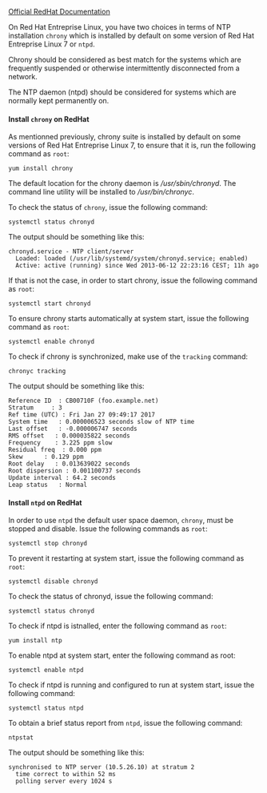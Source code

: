 [Official RedHat Documentation](https://access.redhat.com/documentation/en-us/red_hat_enterprise_linux/7/html/system_administrators_guide/ch-configuring_ntp_using_ntpd)

On Red Hat Entreprise Linux, you have two choices in terms of NTP installation `chrony` which is installed by default on some version of Red Hat Entreprise Linux 7 or `ntpd`.

Chrony should be considered as best match for the systems which are frequently suspended or otherwise intermittently disconnected from a network.

The NTP daemon (ntpd) should be considered for systems which are normally kept permanently on.

#### Install `chrony` on RedHat

As mentionned previously, chrony suite is installed by default on some versions of Red Hat Entreprise Linux 7, to ensure that it is, run the following command as `root`:

```
yum install chrony
```

The default location for the chrony daemon is */usr/sbin/chronyd*. The command line utility will be installed to */usr/bin/chronyc*. 

To check the status of `chrony`, issue the following command:
```
systemctl status chronyd
```

The output should be something like this:
```
chronyd.service - NTP client/server
  Loaded: loaded (/usr/lib/systemd/system/chronyd.service; enabled)
  Active: active (running) since Wed 2013-06-12 22:23:16 CEST; 11h ago
```

If that is not the case, in order to start chrony, issue the following command as `root`:
```
systemctl start chronyd
```

To ensure chrony starts automatically at system start, issue the following command as `root`:
```
systemctl enable chronyd
```

To check if chrony is synchronized, make use of the `tracking` command:
```
chronyc tracking
```

The output should be something like this:
```
Reference ID  : CB00710F (foo.example.net)
Stratum     : 3
Ref time (UTC) : Fri Jan 27 09:49:17 2017
System time   : 0.000006523 seconds slow of NTP time
Last offset   : -0.000006747 seconds
RMS offset   : 0.000035822 seconds
Frequency    : 3.225 ppm slow
Residual freq  : 0.000 ppm
Skew      : 0.129 ppm
Root delay   : 0.013639022 seconds
Root dispersion : 0.001100737 seconds
Update interval : 64.2 seconds
Leap status   : Normal
```

#### Install `ntpd` on RedHat

In order to use `ntpd` the default user space daemon, `chrony`, must be stopped and disable. Issue the following commands as `root`:
```
systemctl stop chronyd
```

To prevent it restarting at system start, issue the following command as `root`:
```
systemctl disable chronyd
```

To check the status of chronyd, issue the following command:
```
systemctl status chronyd
```

To check if ntpd is istnalled, enter the following command as `root`:
```
yum install ntp
```

To enable ntpd at system start, enter the following command as root:
```
systemctl enable ntpd
```

To check if ntpd is running and configured to run at system start, issue the following command:
```
systemctl status ntpd
```

To obtain a brief status report from `ntpd`, issue the following command:
```
ntpstat
```

The output should be something like this:
```
synchronised to NTP server (10.5.26.10) at stratum 2
  time correct to within 52 ms
  polling server every 1024 s
```
